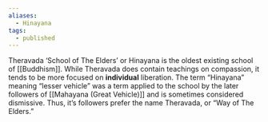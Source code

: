 ```yaml
---
aliases:
  - Hinayana
tags:
  - published
---
```

Theravada ‘School of The Elders’ or Hinayana is the oldest existing school of [[Buddhism]]. While Theravada does contain teachings on compassion, it tends to be more focused on **individual** liberation. The term “Hinayana” meaning “lesser vehicle” was a term applied to the school by the later followers of [[Mahayana (Great Vehicle)]] and is sometimes considered dismissive. Thus, it’s followers prefer the name Theravada, or “Way of The Elders.”